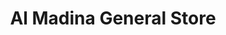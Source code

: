 ---
title: "Al Madina General Store"
url: /karachi/al-madina-general-store-street-number-73-shershah-colony-karachi-karachi-city-sindh-pakistan/
shop: general
---